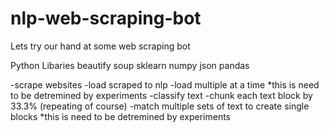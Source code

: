 # nlp-web-scraping-bot
Lets try our hand at some web scraping bot


Python Libaries
beautify soup
sklearn
numpy
json
pandas

-scrape websites
-load scraped to nlp
-load multiple at a time *this is need to be detremined by experiments
-classify text
-chunk each text block by 33.3% (repeating of course)
-match multiple sets of text to create single blocks *this is need to be detremined by experiments
